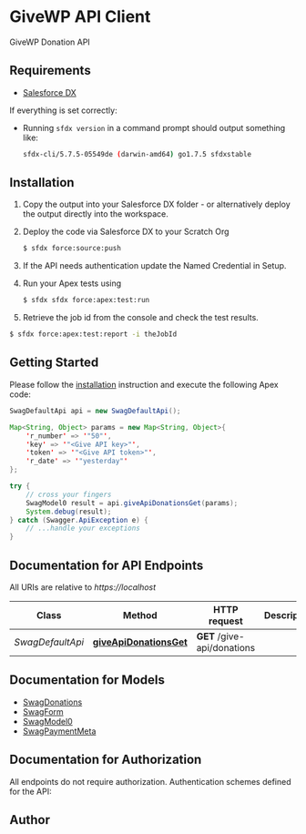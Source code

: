 # GiveWP API Client

GiveWP Donation API

## Requirements

- [Salesforce DX](https://www.salesforce.com/products/platform/products/salesforce-dx/)


If everything is set correctly:

- Running `sfdx version` in a command prompt should output something like:

  ```bash
  sfdx-cli/5.7.5-05549de (darwin-amd64) go1.7.5 sfdxstable
  ```


## Installation

1. Copy the output into your Salesforce DX folder - or alternatively deploy the output directly into the workspace.
2. Deploy the code via Salesforce DX to your Scratch Org

   ```bash
   $ sfdx force:source:push
   ```
3. If the API needs authentication update the Named Credential in Setup.
4. Run your Apex tests using

    ```bash
    $ sfdx sfdx force:apex:test:run
    ```
5. Retrieve the job id from the console and check the test results.

  ```bash
  $ sfdx force:apex:test:report -i theJobId
  ```


## Getting Started

Please follow the [installation](#installation) instruction and execute the following Apex code:

```java
SwagDefaultApi api = new SwagDefaultApi();

Map<String, Object> params = new Map<String, Object>{
    'r_number' => '"50"',
    'key' => '"<Give API key>"',
    'token' => '"<Give API token>"',
    'r_date' => '"yesterday"'
};

try {
    // cross your fingers
    SwagModel0 result = api.giveApiDonationsGet(params);
    System.debug(result);
} catch (Swagger.ApiException e) {
    // ...handle your exceptions
}
```

## Documentation for API Endpoints

All URIs are relative to *https://localhost*

Class | Method | HTTP request | Description
------------ | ------------- | ------------- | -------------
*SwagDefaultApi* | [**giveApiDonationsGet**](SwagDefaultApi.md#giveApiDonationsGet) | **GET** /give-api/donations | 


## Documentation for Models

 - [SwagDonations](SwagDonations.md)
 - [SwagForm](SwagForm.md)
 - [SwagModel0](SwagModel0.md)
 - [SwagPaymentMeta](SwagPaymentMeta.md)


## Documentation for Authorization

All endpoints do not require authorization.
Authentication schemes defined for the API:

## Author



